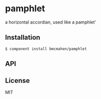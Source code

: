 
# pamphlet

  a horizontal accordian, used like a pamphlet'

## Installation

    $ component install bmcmahen/pamphlet

## API

   

## License

  MIT
